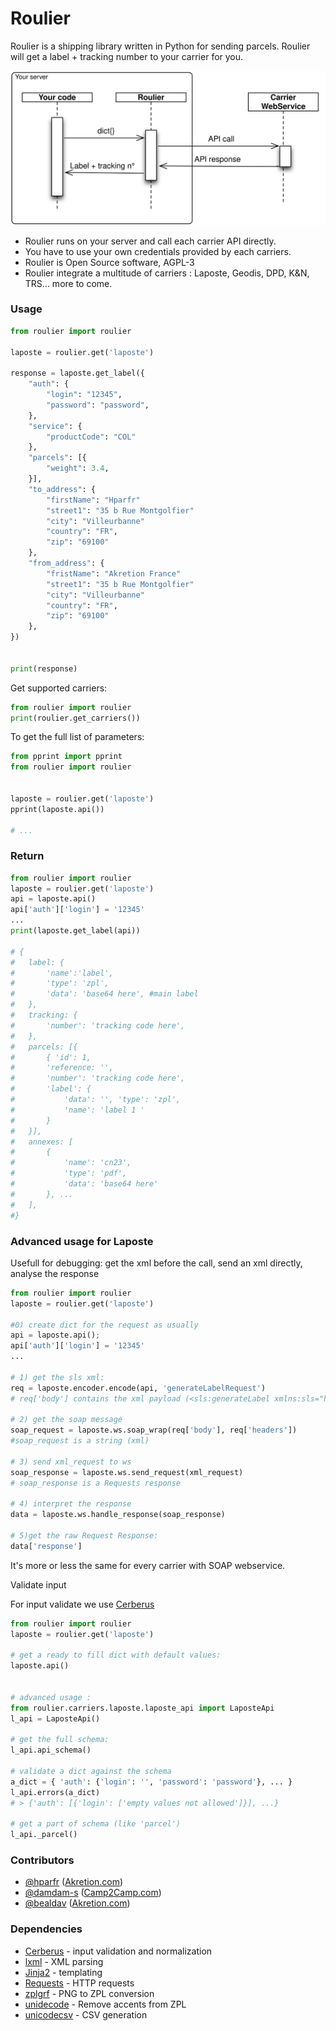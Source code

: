 Roulier
===

Roulier is a shipping library written in Python for sending parcels.
Roulier will get a label + tracking number to your carrier for you.


![big picture](overview.svg)


* Roulier runs on your server and call each carrier API directly.
* You have to use your own credentials provided by each carriers.
* Roulier is Open Source software, AGPL-3
* Roulier integrate a multitude of carriers : Laposte, Geodis, DPD, K&N, TRS... more to come.



### Usage

```python
from roulier import roulier

laposte = roulier.get('laposte')

response = laposte.get_label({
	"auth": { 
		"login": "12345",
		"password": "password",
	},
	"service": {
		"productCode": "COL"
	},
	"parcels": [{
		"weight": 3.4,
	}],
	"to_address": {
		"firstName": "Hparfr"
		"street1": "35 b Rue Montgolfier"
		"city": "Villeurbanne"
        "country": "FR",
        "zip": "69100"
   	},
   	"from_address": {
		"fristName": "Akretion France"
		"street1": "35 b Rue Montgolfier"
		"city": "Villeurbanne"
        "country": "FR",
        "zip": "69100"
   	},
})


print(response)

```


Get supported carriers:
```python
from roulier import roulier
print(roulier.get_carriers())
```

To get the full list of parameters:
```python
from pprint import pprint
from roulier import roulier


laposte = roulier.get('laposte')
pprint(laposte.api())

# ...

```

### Return

```python
from roulier import roulier
laposte = roulier.get('laposte')
api = laposte.api()
api['auth']['login'] = '12345'
...
print(laposte.get_label(api))

# {
#	label: {
#		'name':'label',
#		'type': 'zpl',
#		'data': 'base64 here', #main label
#	},
#	tracking: {
#		'number': 'tracking code here',
#	},
#	parcels: [{
#		{ 'id': 1,
#		'reference: '',
#		'number': 'tracking code here',
#		'label': {
#			'data': '', 'type': 'zpl',
#			'name': 'label 1 '
#		}
#	}],
#	annexes: [
#		{
#			'name': 'cn23',
#			'type': 'pdf',
#			'data': 'base64 here'
#		}, ...
#	],
#}
```



### Advanced usage for Laposte

Usefull for debugging: get the xml before the call, send an xml directly, analyse the response

```python
from roulier import roulier
laposte = roulier.get('laposte')

#0) create dict for the request as usually 
api = laposte.api();
api['auth']['login'] = '12345'
...

# 1) get the sls xml: 
req = laposte.encoder.encode(api, 'generateLabelRequest')
# req['body'] contains the xml payload (<sls:generateLabel xmlns:sls="http://sls.ws.coliposte.fr">...</sls:generateLabel>)

# 2) get the soap message
soap_request = laposte.ws.soap_wrap(req['body'], req['headers'])
#soap_request is a string (xml)

# 3) send xml_request to ws
soap_response = laposte.ws.send_request(xml_request)
# soap_response is a Requests response

# 4) interpret the response
data = laposte.ws.handle_response(soap_response)

# 5)get the raw Request Response:
data['response'] 


```
It's more or less the same for every carrier with SOAP webservice.


Validate input

For input validate we use [Cerberus](http://docs.python-cerberus.org/en/stable/)
```python
from roulier import roulier
laposte = roulier.get('laposte')

# get a ready to fill dict with default values:
laposte.api()


# advanced usage : 
from roulier.carriers.laposte.laposte_api import LaposteApi
l_api = LaposteApi()

# get the full schema:
l_api.api_schema()

# validate a dict against the schema
a_dict = { 'auth': {'login': '', 'password': 'password'}, ... }
l_api.errors(a_dict)
# > {'auth': [{'login': ['empty values not allowed']}], ...}

# get a part of schema (like 'parcel')
l_api._parcel()
```


### Contributors


* [@hparfr](https://github.com/hparfr) ([Akretion.com](https://akretion.com))
* [@damdam-s](https://github.com/damdam-s) ([Camp2Camp.com](http://camptocamp.com))
* [@bealdav](https://github.com/bealdav) ([Akretion.com](https://akretion.com))


### Dependencies

* [Cerberus](http://docs.python-cerberus.org/) - input validation and normalization
* [lxml](http://lxml.de/) - XML parsing
* [Jinja2](http://jinja.pocoo.org/) - templating
* [Requests](http://docs.python-requests.org/) - HTTP requests
* [zplgrf](https://github.com/kylemacfarlane/zplgrf) - PNG to ZPL conversion
* [unidecode](https://pypi.python.org/pypi/Unidecode) - Remove accents from ZPL
* [unicodecsv](https://github.com/jdunck/python-unicodecsv) - CSV generation